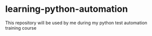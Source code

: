 # learning-python-automation
This repository will be used by me during my python test automation training course
